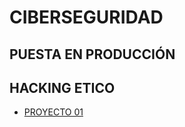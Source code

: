 # CIBERSEGURIDAD

##  PUESTA EN PRODUCCIÓN

## HACKING ETICO

* [PROYECTO 01](https://marcusrojaspacheco.github.io/CIBERSEGUIRDAD_22-23/HACKING_ETICO/P.01_G2_HE.html)
